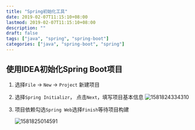 ```yaml
---
title: "Spring初始化工具"
date: 2019-02-07T11:15:10+08:00
lastmod: 2019-02-07T11:15:10+08:00
description: ""
draft: false
tags: ["java", "spring", "spring-boot"]
categories: ["java", "spring-boot", "spring"]
---
```


## 使用IDEA初始化Spring Boot项目
1. 选择`File` -> `New` -> `Project` 新建项目

2. 选择`Spring Initializr`， 点击`Next`，填写项目基本信息
   		![1581824334310](../../../images/spring-initializr01.png)
   		
3.  项目依赖勾选`Spring Web`选择`Finish`等待项目构建

     ![1581825014591](../../../images/spring-initilizr03.png)

​     



